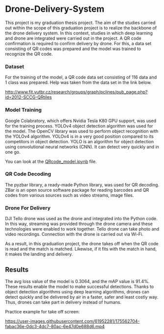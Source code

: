 # Drone-Delivery-System
This project is my graduation thesis project. The aim of the studies carried out within the scope of this graduation project is to realize the backbone of the drone delivery system. In this context, studies in which deep learning and drone are integrated were carried out in the project. A QR code confirmation is required to confirm delivery by drone. For this, a data set consisting of QR codes was prepared and the model was trained to recognize the QR code.  
### Dataset
For the training of the model, a QR code data set consisting of 116 data and 1 class was prepared. Help was taken from the data set in the link below.

http://www.fit.vutbr.cz/research/groups/graph/pclines/pub_page.php?id=2012-SCCG-QRtiles

### Model Training

Google Colabratory, which offers Nvidia Tesla K80 GPU support, was used for the training process. YOLOv4 object detection algorithm was used for the model. The OpenCV library was used to perform object recognition with the YOLOv4 algorithm. YOLOv4 is in a very good position compared to its competitors in object detection. YOLO is an algorithm for object detection using convolutional neural networks (CNN). It can detect very quickly and in one go.

You can look at the [QRcode_model.ipynb](https://github.com/yalcinyusuf/Drone-Delivery-System/blob/main/QRcode_model.ipynb) file.

### QR Code Decoding

The pyzbar library, a ready-made Python library, was used for QR decoding. ZBar is an open source software package for reading barcodes and QR codes from various sources such as video streams, image files.

### Drone For Delivery

DJI Tello drone was used as the drone and integrated into the Python code. In this way, streaming was provided through the drone camera and these technologies were enabled to work together. Tello drone can take photo and video recordings. Connection with the drone is carried out via Wi-Fi.

As a result, in this graduation project, the drone takes off when the QR code is read and the match is matched. Likewise, if it fits with the match in hand, it makes the landing and delivery. 

## Results
The avg loss value of the model is 0.3064, and the mAP value is 91.4%. These results enable the model to make successful detections. Thanks to object detection algorithms using deep learning algorithms, drones can detect quickly and be delivered by air in a faster, safer and least costly way. Thus, drones can take part in delivery instead of humans.


Practice example for take off screen:





https://user-images.githubusercontent.com/61952281/175562704-fabac36e-0dc3-4dc7-80ac-6e47d0e688d6.mp4

